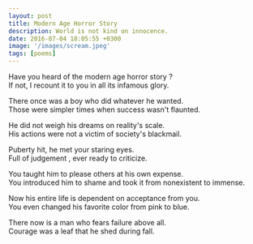 ```yaml
---
layout: post
title: Modern Age Horror Story
description: World is not kind on innocence.
date: 2016-07-04 18:05:55 +0300
image: '/images/scream.jpeg'
tags: [poems]
---
```


Have you heard of the modern age horror story ?  
If not, I recount it to you in all its infamous glory.  

There once was a boy who did whatever he wanted.  
Those were simpler times when success wasn't flaunted.  

He did not weigh his dreams on reality's scale.  
His actions were not a victim of society's blackmail.  

Puberty hit, he met your staring eyes.  
Full of judgement , ever ready to criticize.  

You taught him to please others at his own expense.  
You introduced him to shame and took it from nonexistent to immense.  

Now his entire life is dependent on acceptance from you.  
You even changed his favorite color from pink to blue.  

There now is a man who fears failure above all.  
Courage was a leaf that he shed during fall.  